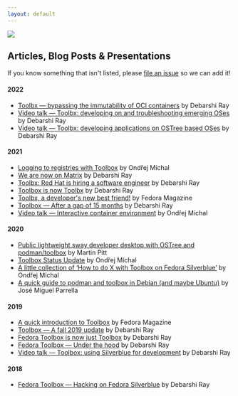 ```yaml
---
layout: default
---
```


<picture class="full pixels">
    <source srcset="../assets/news-dark.gif" media="(prefers-color-scheme: dark)">
    <img src="../assets/news.gif">
</picture>

## Articles, Blog Posts & Presentations

If you know something that isn't listed, please [file an issue](https://github.com/containers/containertoolbx.org/issues/new) so we can add it!

#### 2022
* [Toolbx — bypassing the immutability of OCI containers](https://debarshiray.wordpress.com/2022/07/22/toolbx-bypassing-the-immutability-of-oci-containers/) by Debarshi Ray
* [Video talk — Toolbx: developing on and troubleshooting emerging OSes](https://www.youtube.com/watch?v=ZTjQQvJtPZ0) by Debarshi Ray
* [Video talk — Toolbx: developing applications on OSTree based OSes](https://www.youtube.com/watch?v=HxM15UOVmyA&t=20575s) by Debarshi Ray

#### 2021
* [Logging to registries with Toolbox](https://harrymichal.undo.it/posts/2021/logging-to-registries-with-toolbox/) by Ondřej Míchal
* [We are now on Matrix](https://debarshiray.wordpress.com/2021/11/24/toolbx-is-now-on-matrix/) by Debarshi Ray
* [Toolbx: Red Hat is hiring a software engineer](https://debarshiray.wordpress.com/2021/11/15/toolbx-red-hat-is-hiring-a-software-engineer/) by Debarshi Ray
* [Toolbox is now Toolbx](https://debarshiray.wordpress.com/2021/11/10/toolbox-is-now-toolbx/) by Debarshi Ray
* [Toolbx, a developer's new best friend!](https://fedoramagazine.org/toolbx-a-developers-new-best-friend/) by Fedora Magazine
* [Toolbox — After a gap of 15 months](https://debarshiray.wordpress.com/2021/01/14/toolbox-after-a-gap-of-15-months/) by Debarshi Ray
* [Video talk — Interactive container environment](https://www.youtube.com/watch?v=qdpg-zBvNz8) by Ondřej Míchal

#### 2020
* [Public lightweight sway developer desktop with OSTree and podman/toolbox](https://piware.de/post/2020-12-13-ostree-sway/) by Martin Pitt
* [Toolbox Status Update](https://harrymichal.undo.it/posts/2020/toolbox-status-update-v0.0.92-v0.0.96/) by Ondřej Míchal
* [A little collection of ‘How to do X with Toolbox on Fedora Silverblue’](https://harrymichal.undo.it/posts/2020/a-little-collection-of-how-to-do-x-with-toolbox-on-fedora-silverblue/) by Ondřej Míchal
* [A quick guide to podman and toolbox in Debian (and maybe Ubuntu)](https://dev.to/bureado/a-quick-guide-to-podman-and-toolbox-in-debian-5672) by José Miguel Parrella

#### 2019
* [A quick introduction to Toolbox](https://fedoramagazine.org/a-quick-introduction-to-toolbox-on-fedora/) by Fedora Magazine
* [Toolbox — A fall 2019 update](https://debarshiray.wordpress.com/2019/11/01/toolbox-a-fall-2019-update/) by Debarshi Ray
* [Fedora Toolbox is now just Toolbox](https://debarshiray.wordpress.com/2019/04/03/fedora-toolbox-is-now-just-toolbox/) by Debarshi Ray
* [Fedora Toolbox — Under the hood](https://debarshiray.wordpress.com/2019/01/21/fedora-toolbox-under-the-hood/) by Debarshi Ray
* [Video talk — Toolbox: using Silverblue for development](https://www.youtube.com/watch?v=BGXs0W6NRBM) by Debarshi Ray

#### 2018
* [Fedora Toolbox — Hacking on Fedora Silverblue](https://debarshiray.wordpress.com/2018/10/22/fedora-toolbox-hacking-on-fedora-silverblue/) by Debarshi Ray
